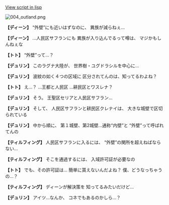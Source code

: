 [View script in lisp](../scripts/1410102.txt)

![004_outland.png](../images/backgrounds/004_outland.png)

**【ディーン】**
“外壁”にも近いはずなのに、
異族が減らねぇ…

**【ディーン】**
…人民区サフランにも
異族が入り込んでるって噂は、
マジかもしんねぇな

**【トト】**
“外壁”って…？

**【デュリン】**
このラグナ大陸が、
世界樹・ユグドラシルを中心に…

**【デュリン】**
波紋の如く４つの区域に
区分されてんのは、知ってるわよね？

**【トト】**
え…？
…王都と人民区
…耕民区とワスレナ？

**【デュリン】**
そう。
王聖区セリアと人民区サフラン…

**【デュリン】**
そして、
人民区サフランと耕民区クレナイは、
大きな城壁で区切られている

**【デュリン】**
中から順に、
第１城壁、第2城壁…通称“内壁”と
“外壁”って呼ばれてんの

**【ティルフィング】**
人民区サフランに入るには、
“外壁”の関所を超えねばならない…

**【ティルフィング】**
そこを通過するには、
入域許可証が必要なの

**【トト】**
でも、その許可証は…
簡単に貰えないんだよね？
僕、どうなっちゃうの…？

**【ティルフィング】**
ディーンが解決策を
知ってるみたいだけど…

**【デュリン】**
アイツ…なんか、
コネでもあるのかしら…？